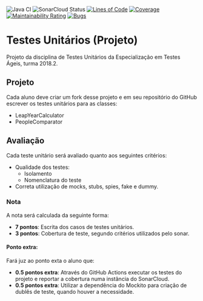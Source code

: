 ![Java CI](https://github.com/thiago-git-curso/unit-testing-project/workflows/Java%20CI/badge.svg)
![SonarCloud Status](https://sonarcloud.io/api/project_badges/measure?project=thiago-git-curso_unit-testing-project&metric=alert_status)
[![Lines of Code](https://sonarcloud.io/api/project_badges/measure?project=thiago-git-curso_unit-testing-project&metric=ncloc)](https://sonarcloud.io/dashboard?id=unit-testing-project)
[![Coverage](https://sonarcloud.io/api/project_badges/measure?project=thiago-git-curso_unit-testing-project&metric=coverage)](https://sonarcloud.io/dashboard?id=thiago-git-curso_unit-testing-project)
[![Maintainability Rating](https://sonarcloud.io/api/project_badges/measure?project=thiago-git-curso_unit-testing-project&metric=sqale_rating)](https://sonarcloud.io/dashboard?id=thiago-git-curso_unit-testing-project)
[![Bugs](https://sonarcloud.io/api/project_badges/measure?project=thiago-git-curso_unit-testing-project&metric=bugs)](https://sonarcloud.io/dashboard?id=unit-testing-project)


# Testes Unitários (Projeto)

Projeto da disciplina de Testes Unitários da Especialização em Testes Ágeis, turma
2018.2.

## Projeto

Cada aluno deve criar um fork desse projeto e em seu repositório do GitHub escrever os testes
unitários para as classes:
- LeapYearCalculator
- PeopleComparator

## Avaliação

 Cada teste unitário será avaliado quanto aos seguintes critérios:
- Qualidade dos testes:
    - Isolamento
    - Nomenclatura do teste
- Correta utilização de mocks, stubs, spies, fake e dummy.

### Nota

A nota será calculada da seguinte forma:
- **7 pontos**: Escrita dos casos de testes unitários.
- **3 pontos**: Cobertura de teste, segundo critérios utilizados
pelo sonar.
    
#### Ponto extra:

Fará juz ao ponto exta o aluno que: 
- **0.5 pontos extra**: Através do GitHub Actions executar os testes do projeto
e reportar a cobertura numa instância do SonarCloud.
- **0.5 pontos extra**: Utilizar a dependência do Mockito para criação de
dublês de teste, quando houver a necessidade.

